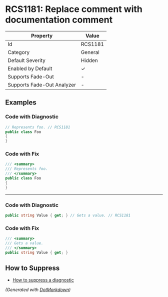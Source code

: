 # RCS1181: Replace comment with documentation comment

| Property                    | Value    |
| --------------------------- | -------- |
| Id                          | RCS1181  |
| Category                    | General  |
| Default Severity            | Hidden   |
| Enabled by Default          | &#x2713; |
| Supports Fade\-Out          | \-       |
| Supports Fade\-Out Analyzer | \-       |

## Examples

### Code with Diagnostic

```csharp
// Represents foo. // RCS1181
public class Foo
{
}
```

### Code with Fix

```csharp
/// <summary>
/// Represents foo.
/// </summary>
public class Foo
{
}
```

- - -

### Code with Diagnostic

```csharp
public string Value { get; } // Gets a value. // RCS1181
```

### Code with Fix

```csharp
/// <summary>
/// Gets a value.
/// </summary>
public string Value { get; }
```

## How to Suppress

* [How to suppress a diagnostic](../HowToConfigureAnalyzers#how-to-suppress-a-diagnostic)

*\(Generated with [DotMarkdown](http://github.com/JosefPihrt/DotMarkdown)\)*